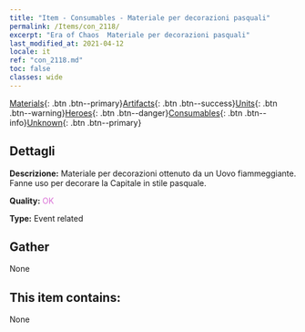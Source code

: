 ```yaml
---
title: "Item - Consumables - Materiale per decorazioni pasquali"
permalink: /Items/con_2118/
excerpt: "Era of Chaos  Materiale per decorazioni pasquali"
last_modified_at: 2021-04-12
locale: it
ref: "con_2118.md"
toc: false
classes: wide
---
```

 [Materials](/it/Items/){: .btn .btn--primary}[Artifacts](/it/Items/Artifacts/){: .btn .btn--success}[Units](/it/Items/Units/){: .btn .btn--warning}[Heroes](/it/Items/Heroes/){: .btn .btn--danger}[Consumables](/it/Items/Consumables/){: .btn .btn--info}[Unknown](/it/Items/Unknown/){: .btn .btn--primary}

## Dettagli
 **Descrizione:** Materiale per decorazioni ottenuto da un Uovo fiammeggiante. Fanne uso per decorare la Capitale in stile pasquale.

 **Quality:** <span style="color: #DA70D6">OK</span>

 **Type:** Event related

## Gather

  None

## This item contains:

  None

